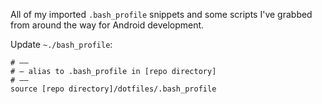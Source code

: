 All of my imported `.bash_profile` snippets and some scripts I've grabbed from around the way for Android development.


Update `~./bash_profile`:


```
# ——
# — alias to .bash_profile in [repo directory]
# ——
source [repo directory]/dotfiles/.bash_profile
```